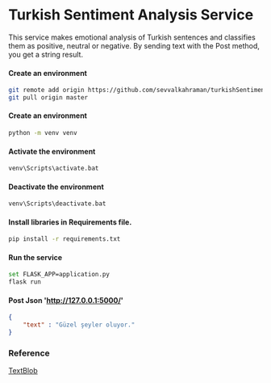 # Turkish Sentiment Analysis Service
This service makes emotional analysis of Turkish sentences and classifies them as positive, neutral or negative. By sending text with the Post method, you get a string result.

#### Create an environment
```bash
git remote add origin https://github.com/sevvalkahraman/turkishSentimentAnalysisService.git
git pull origin master
```

#### Create an environment

```bash
python -m venv venv
```

#### Activate the environment
```bash
venv\Scripts\activate.bat 
```

#### Deactivate the environment
```bash
venv\Scripts\deactivate.bat
```

#### Install libraries in Requirements file.
```bash
pip install -r requirements.txt
```

#### Run the service
```bash
set FLASK_APP=application.py
flask run
```

#### Post Json 'http://127.0.0.1:5000/'
```json
{
    "text" : "Güzel şeyler oluyor."
}
```


### Reference
[TextBlob](https://textblob.readthedocs.io/en/dev/)
